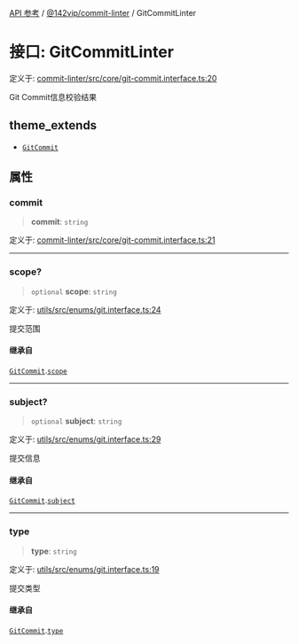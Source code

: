 [API 参考](../../../index.md) / [@142vip/commit-linter](../index.md) / GitCommitLinter

# 接口: GitCommitLinter

定义于: [commit-linter/src/core/git-commit.interface.ts:20](https://github.com/142vip/core-x/blob/bdff6769b69266ddfe7392709afaa643b39c00f4/packages/commit-linter/src/core/git-commit.interface.ts#L20)

Git Commit信息校验结果

## theme_extends

- [`GitCommit`](../../utils/interfaces/GitCommit.md)

## 属性

### commit

> **commit**: `string`

定义于: [commit-linter/src/core/git-commit.interface.ts:21](https://github.com/142vip/core-x/blob/bdff6769b69266ddfe7392709afaa643b39c00f4/packages/commit-linter/src/core/git-commit.interface.ts#L21)

***

### scope?

> `optional` **scope**: `string`

定义于: [utils/src/enums/git.interface.ts:24](https://github.com/142vip/core-x/blob/bdff6769b69266ddfe7392709afaa643b39c00f4/packages/utils/src/enums/git.interface.ts#L24)

提交范围

#### 继承自

[`GitCommit`](../../utils/interfaces/GitCommit.md).[`scope`](../../utils/interfaces/GitCommit.md#scope)

***

### subject?

> `optional` **subject**: `string`

定义于: [utils/src/enums/git.interface.ts:29](https://github.com/142vip/core-x/blob/bdff6769b69266ddfe7392709afaa643b39c00f4/packages/utils/src/enums/git.interface.ts#L29)

提交信息

#### 继承自

[`GitCommit`](../../utils/interfaces/GitCommit.md).[`subject`](../../utils/interfaces/GitCommit.md#subject)

***

### type

> **type**: `string`

定义于: [utils/src/enums/git.interface.ts:19](https://github.com/142vip/core-x/blob/bdff6769b69266ddfe7392709afaa643b39c00f4/packages/utils/src/enums/git.interface.ts#L19)

提交类型

#### 继承自

[`GitCommit`](../../utils/interfaces/GitCommit.md).[`type`](../../utils/interfaces/GitCommit.md#type)
